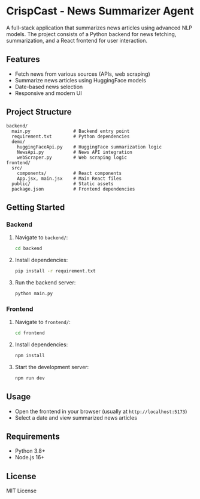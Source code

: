 # CrispCast - News Summarizer Agent

A full-stack application that summarizes news articles using advanced NLP models. The project consists of a Python backend for news fetching, summarization, and a React frontend for user interaction.

## Features

- Fetch news from various sources (APIs, web scraping)
- Summarize news articles using HuggingFace models
- Date-based news selection
- Responsive and modern UI

## Project Structure

```
backend/
  main.py                # Backend entry point
  requirement.txt        # Python dependencies
  demo/
    huggingFaceApi.py    # HuggingFace summarization logic
    NewsApi.py           # News API integration
    webScraper.py        # Web scraping logic
frontend/
  src/
    components/          # React components
    App.jsx, main.jsx    # Main React files
  public/                # Static assets
  package.json           # Frontend dependencies
```

## Getting Started

### Backend

1. Navigate to `backend/`:
   ```sh
   cd backend
   ```
2. Install dependencies:
   ```sh
   pip install -r requirement.txt
   ```
3. Run the backend server:
   ```sh
   python main.py
   ```

### Frontend

1. Navigate to `frontend/`:
   ```sh
   cd frontend
   ```
2. Install dependencies:
   ```sh
   npm install
   ```
3. Start the development server:
   ```sh
   npm run dev
   ```

## Usage

- Open the frontend in your browser (usually at `http://localhost:5173`)
- Select a date and view summarized news articles

## Requirements

- Python 3.8+
- Node.js 16+

## License

MIT License
